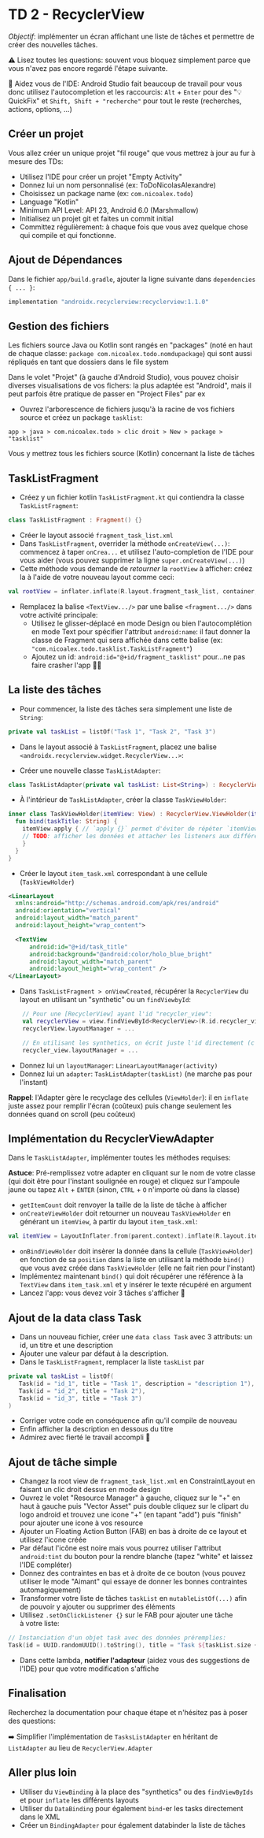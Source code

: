 # TD 2 - RecyclerView

*Objectif*: implémenter un écran affichant une liste de tâches et permettre de créer des nouvelles tâches.

⚠️ Lisez toutes les questions: souvent vous bloquez simplement parce que vous n'avez pas encore regardé l'étape suivante.

🚀 Aidez vous de l'IDE: Android Studio fait beaucoup de travail pour vous donc utilisez l'autocompletion et les raccourcis: `Alt` + `Enter` pour des "💡 QuickFix" et `Shift, Shift + "recherche"` pour tout le reste (recherches, actions, options, ...)

## Créer un projet

Vous allez créer un unique projet "fil rouge" que vous mettrez à jour au fur à mesure des TDs:

- Utilisez l'IDE pour créer un projet "Empty Activity"
- Donnez lui un nom personnalisé (ex: ToDoNicolasAlexandre)
- Choisissez un package name (ex: `com.nicoalex.todo`)
- Language "Kotlin"
- Minimum API Level: API 23, Android 6.0 (Marshmallow)
- Initialisez un projet git et faites un commit initial
- Committez régulièrement: à chaque fois que vous avez quelque chose qui compile et qui fonctionne.

## Ajout de Dépendances

Dans le fichier `app/build.gradle`, ajouter la ligne suivante dans `dependencies { ... }`:

```groovy
implementation "androidx.recyclerview:recyclerview:1.1.0"
```

## Gestion des fichiers

Les fichiers source Java ou Kotlin sont rangés en "packages" (noté en haut de chaque classe: `package com.nicoalex.todo.nomdupackage`) qui sont aussi répliqués en tant que dossiers dans le file system

Dans le volet "Projet" (à gauche d'Android Studio), vous pouvez choisir diverses visualisations de vos fichers: la plus adaptée est "Android", mais il peut parfois être pratique de passer en "Project Files" par ex

- Ouvrez l'arborescence de fichiers jusqu'à la racine de vos fichiers source et créez un package `tasklist`:

`app > java > com.nicoalex.todo > clic droit > New > package > "tasklist"`

Vous y mettrez tous les fichiers source (Kotlin) concernant la liste de tâches

## TaskListFragment

- Créez y un fichier kotlin `TaskListFragment.kt` qui contiendra la classe `TaskListFragment`:

```kotlin
class TaskListFragment : Fragment() {}
```

- Créer le layout associé `fragment_task_list.xml`
- Dans `TaskListFragment`, overrider la méthode `onCreateView(...)`: commencez à taper `onCrea...` et utilisez l'auto-completion de l'IDE pour vous aider (vous pouvez supprimer la ligne `super.onCreateView(...)`)
- Cette méthode vous demande de *retourner* la `rootView` à afficher: créez la à l'aide de votre nouveau layout comme ceci:

```kotlin
val rootView = inflater.inflate(R.layout.fragment_task_list, container, false)
```

- Remplacez la balise `<TextView.../>` par une balise `<fragment.../>` dans votre activité principale:
  - Utilisez le glisser-déplacé en mode Design ou bien l'autocomplétion en mode Text pour spécifier l'attribut `android:name`: il faut donner la classe de Fragment qui sera affichée dans cette balise (ex: `"com.nicoalex.todo.tasklist.TaskListFragment"`)
  - Ajoutez un id: `android:id="@+id/fragment_tasklist"` pour...ne pas faire crasher l'app 🤷‍♂️

## La liste des tâches

- Pour commencer, la liste des tâches sera simplement une liste de `String`:

```kotlin
private val taskList = listOf("Task 1", "Task 2", "Task 3")
```

- Dans le layout associé à `TaskListFragment`, placez une balise `<androidx.recyclerview.widget.RecyclerView...>`:

- Créer une nouvelle classe `TaskListAdapter`:

```kotlin
class TaskListAdapter(private val taskList: List<String>) : RecyclerView.Adapter<TaskListAdapter.TaskViewHolder>() {}
```

- À l'intérieur de `TaskListAdapter`, créer la classe `TaskViewHolder`:

```kotlin
inner class TaskViewHolder(itemView: View) : RecyclerView.ViewHolder(itemView) {
  fun bind(taskTitle: String) {
    itemView.apply { // `apply {}` permet d'éviter de répéter `itemView.*`
    // TODO: afficher les données et attacher les listeners aux différentes vues de notre [itemView]
    }
  }
}
```

- Créer le layout `item_task.xml` correspondant à une cellule (`TaskViewHolder`)

```xml
<LinearLayout
  xmlns:android="http://schemas.android.com/apk/res/android"
  android:orientation="vertical"
  android:layout_width="match_parent"
  android:layout_height="wrap_content">

  <TextView
      android:id="@+id/task_title"
      android:background="@android:color/holo_blue_bright"
      android:layout_width="match_parent"
      android:layout_height="wrap_content" />
</LinearLayout>
```

- Dans `TaskListFragment > onViewCreated`, récupérer la `RecyclerView` du layout en utilisant un "synthetic" ou un `findViewbyId`:

```kotlin
    // Pour une [RecyclerView] ayant l'id "recycler_view":
    val recyclerView = view.findViewById<RecyclerView>(R.id.recycler_view)
    recyclerView.layoutManager = ...

    // En utilisant les synthetics, on écrit juste l'id directement (c'est magique ✨):
    recycler_view.layoutManager = ...
```

- Donnez lui un `layoutManager`: `LinearLayoutManager(activity)`
- Donnez lui un `adapter`: `TaskListAdapter(taskList)` (ne marche pas pour l'instant)

**Rappel**: l'Adapter gère le recyclage des cellules (`ViewHolder`): il en `inflate` juste assez pour remplir l'écran (coûteux) puis change seulement les données quand on scroll (peu coûteux)

## Implémentation du RecyclerViewAdapter

Dans le `TaskListAdapter`, implémenter toutes les méthodes requises:

**Astuce**: Pré-remplissez votre adapter en cliquant sur le nom de votre classe (qui doit être pour l'instant soulignée en rouge) et cliquez sur l'ampoule jaune ou tapez `Alt` + `ENTER` (sinon, `CTRL` + `O` n'importe où dans la classe)

- `getItemCount` doit renvoyer la taille de la liste de tâche à afficher
- `onCreateViewHolder` doit retourner un nouveau `TaskViewHolder`
  en générant un `itemView`, à partir du layout `item_task.xml`:

```kotlin
val itemView = LayoutInflater.from(parent.context).inflate(R.layout.item_task, parent, false)
```

- `onBindViewHolder` doit insèrer la donnée dans la cellule (`TaskViewHolder`) en fonction de sa `position` dans la liste en utilisant la méthode `bind()` que vous avez créée dans `TaskViewHolder` (elle ne fait rien pour l'instant)
- Implémentez maintenant `bind()` qui doit récupérer une référence à la `TextView` dans `item_task.xml` et y insérer le texte récupéré en argument
- Lancez l'app: vous devez voir 3 tâches s'afficher 👏

## Ajout de la data class Task

- Dans un nouveau fichier, créer une `data class Task` avec 3 attributs: un id, un titre et une description
- Ajouter une valeur par défaut à la description.
- Dans le `TaskListFragment`, remplacer la liste `taskList` par

 ```kotlin
private val taskList = listOf(
    Task(id = "id_1", title = "Task 1", description = "description 1"),
    Task(id = "id_2", title = "Task 2"),
    Task(id = "id_3", title = "Task 3")
)
```

- Corriger votre code en conséquence afin qu'il compile de nouveau
- Enfin afficher la description en dessous du titre
- Admirez avec fierté le travail accompli 🤩

## Ajout de tâche simple

- Changez la root view de `fragment_task_list.xml` en ConstraintLayout en faisant un clic droit dessus en mode design
- Ouvrez le volet "Resource Manager" à gauche, cliquez sur le "+" en haut à gauche puis "Vector Asset" puis double cliquez sur le clipart du logo android et trouvez une icone "+" (en tapant "add") puis "finish" pour ajouter une icone à vos resource
- Ajouter un Floating Action Button (FAB) en bas à droite de ce layout et utilisez l'icone créée
- Par défaut l'icône est noire mais vous pourrez utiliser l'attribut `android:tint` du bouton pour la rendre blanche (tapez "white" et laissez l'IDE compléter)
- Donnez des contraintes en bas et à droite de ce bouton (vous pouvez utiliser le mode "Aimant" qui essaye de donner les bonnes contraintes automagiquement)
- Transformer votre liste de tâches `taskList` en `mutableListOf(...)` afin de pouvoir y ajouter ou supprimer des éléments
- Utilisez `.setOnClickListener {}` sur le FAB pour ajouter une tâche à votre liste:

```kotlin
// Instanciation d'un objet task avec des données préremplies:
Task(id = UUID.randomUUID().toString(), title = "Task ${taskList.size + 1}")
```

- Dans cette lambda, **notifier l'adapteur** (aidez vous des suggestions de l'IDE) pour que votre modification s'affiche

## Finalisation

Recherchez la documentation pour chaque étape et n'hésitez pas à poser des questions:

➡️ Simplifier l'implémentation de `TasksListAdapter` en héritant de `ListAdapter` au lieu de `RecyclerView.Adapter`

## Aller plus loin

- Utiliser du `ViewBinding` à la place des "synthetics" ou des `findViewByIds` et pour `inflate` les différents layouts
- Utiliser du `DataBinding` pour également `bind`-er les tasks directement dans le XML
- Créer un `BindingAdapter` pour également databinder la liste de tâches
